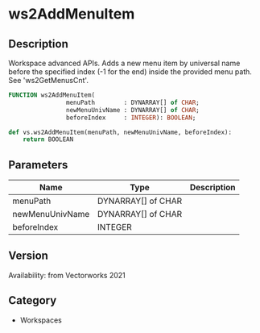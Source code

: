 # ws2AddMenuItem

## Description
Workspace advanced APIs. Adds a new menu item by universal name before the specified index (-1 for the end) inside the provided menu path. See 'ws2GetMenusCnt'.

```pascal
FUNCTION ws2AddMenuItem(
				menuPath        : DYNARRAY[] of CHAR;
				newMenuUnivName : DYNARRAY[] of CHAR;
				beforeIndex     : INTEGER): BOOLEAN;
```

```python
def vs.ws2AddMenuItem(menuPath, newMenuUnivName, beforeIndex):
    return BOOLEAN
```

## Parameters
|Name|Type|Description|
|---|---|---|
|menuPath|DYNARRAY[] of CHAR|   |
|newMenuUnivName|DYNARRAY[] of CHAR|   |
|beforeIndex|INTEGER|   |

## Version
Availability: from Vectorworks 2021

## Category
* Workspaces

